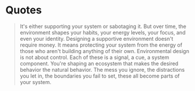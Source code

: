# Quotes

> It's either supporting your system or sabotaging it. But over time, the environment shapes your habits, your energy levels, your focus, and even your identity. Designing a supportive environment doesn't require money. It means protecting your system from the energy of those who aren't building anything of their own. Environmental design is not about control. Each of these is a signal, a cue, a system component. You're shaping an ecosystem that makes the desired behavior the natural behavior. The mess you ignore, the distractions you let in, the boundaries you fail to set, these all become parts of your system.
